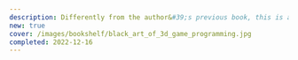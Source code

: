 ```yaml
---
description: Differently from the author&#39;s previous book, this is a good one; it&#39;s not one of my favorites, but it&#39;ss consistent, thorough, and it accomplishes the objective it sets. Overall, an interesting and informative read (although the writing style is still unbearable).
new: true
cover: /images/bookshelf/black_art_of_3d_game_programming.jpg
completed: 2022-12-16
---
```

